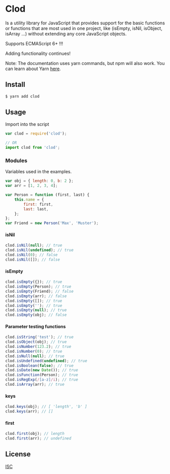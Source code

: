 # Clod

Is a utility library for JavaScript that provides support for the basic functions or functions that are most used in one project, like (isEmpty, isNil, isObject, isArray ...) without extending any core JavaScript objects.

Supports ECMAScript 6+ !!!

Adding functionality continues!

Note: The documentation uses yarn commands, but npm will also work. You can learn about Yarn [here](https://classic.yarnpkg.com/en).

## Install

```sh
$ yarn add clod
```

## Usage

Import into the script

```js
var clod = require('clod');

// OR
import clod from 'clod';
```

### Modules

Variables used in the examples.

```js
var obj = { length: 0, b: 2 };
var arr = [1, 2, 3, 4];

var Person = function (first, last) {
    this.name = {
        first: first,
        last: last,
    };
};
var Friend = new Person('Max', 'Muster');
```

#### isNil

```js
clod.isNil(null); // true
clod.isNil(undefined); // true
clod.isNil(0); // false
clod.isNil([]); // false
```

#### isEmpty

```js
clod.isEmpty({}); // true
clod.isEmpty(Person); // true
clod.isEmpty(Friend); // false
clod.isEmpty(arr); // false
clod.isEmpty([]); // true
clod.isEmpty(''); // true
clod.isEmpty(null); // true
clod.isEmpty(obj); // false
```

#### Parameter testing functions

```js
clod.isString('test'); // true
clod.isObject(obj); // true
clod.isNumber(123.2); // true
clod.isNumber(0); // true
clod.isNull(null); // true
clod.isUndefined(undefined); // true
clod.isBoolean(false); // true
clod.isDate(new Date()); // true
clod.isFunction(Person); // true
clod.isRegExp(/[a-z]/i); // true
clod.isArray(arr); // true
```

#### keys

```js
clod.keys(obj); // [ 'length', 'b' ]
clod.keys(arr); // []
```

#### first

```js
clod.first(obj); // length
clod.first(arr); // undefined
```

## License

[ISC](LICENSE.md)
